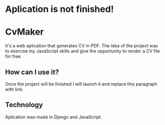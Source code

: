 # Aplication is not finished!



# CvMaker

It's a web aplication that generates CV in PDF.
The idea of the project was to exercise my JavaScript skills and give the opportunity to render a CV file for free.

## How can I use it?

Once the project will be finished I will launch it and replace this paragraph with link. 

## Technology 

Aplication was made in Django and JavaScript.